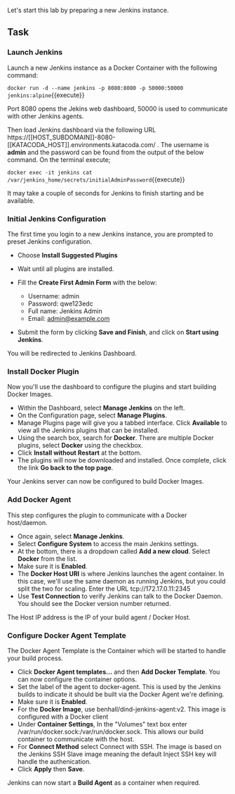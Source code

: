 Let's start this lab by preparing a new Jenkins instance.

## Task

### Launch Jenkins

Launch a new Jenkins instance as a Docker Container with the following command:

```docker run -d --name jenkins -p 8080:8080 -p 50000:50000 jenkins:alpine```{{execute}}

Port 8080 opens the Jekins web dashboard, 50000 is used to communicate with other Jenkins agents.

Then load Jenkins dashboard via the following URL https://[[HOST_SUBDOMAIN]]-8080-[[KATACODA_HOST]].environments.katacoda.com/ . The username is **admin** and the password can be found from the output of the below command. On the terminal execute;

```docker exec -it jenkins cat /var/jenkins_home/secrets/initialAdminPassword```{{execute}}

It may take a couple of seconds for Jenkins to finish starting and be available.

### Initial Jenkins Configuration

The first time you login to a new Jenkins instance, you are prompted to preset Jenkins configuration.

* Choose **Install Suggested Plugins**
* Wait until all plugins are installed.
* Fill the **Create First Admin Form** with the below:

  * Username: admin
  * Password: qwe123edc
  * Full name: Jenkins Admin
  * Email: admin@example.com

* Submit the form by clicking **Save and Finish**, and click on **Start using Jenkins**.

You will be redirected to Jenkins Dashboard.

### Install Docker Plugin

Now you'll use the dashboard to configure the plugins and start building Docker Images.

* Within the Dashboard, select **Manage Jenkins** on the left.
* On the Configuration page, select **Manage Plugins**.
* Manage Plugins page will give you a tabbed interface. Click **Available** to view all the Jenkins plugins that can be installed.
* Using the search box, search for **Docker**. There are multiple Docker plugins, select **Docker** using the checkbox.
* Click **Install without Restart** at the bottom.
* The plugins will now be downloaded and installed. Once complete, click the link **Go back to the top page**.

Your Jenkins server can now be configured to build Docker Images.

### Add Docker Agent

This step configures the plugin to communicate with a Docker host/daemon.

* Once again, select **Manage Jenkins**.
* Select **Configure System** to access the main Jenkins settings.
* At the bottom, there is a dropdown called **Add a new cloud**. Select **Docker** from the list.
* Make sure it is **Enabled**.
* The **Docker Host URI** is where Jenkins launches the agent container. In this case, we'll use the same daemon as running Jenkins, but you could split the two for scaling. Enter the URL tcp://172.17.0.11:2345
* Use **Test Connection** to verify Jenkins can talk to the Docker Daemon. You should see the Docker version number returned.

The Host IP address is the IP of your build agent / Docker Host.

### Configure Docker Agent Template

The Docker Agent Template is the Container which will be started to handle your build process.

* Click **Docker Agent templates...** and then **Add Docker Template**. You can now configure the container options.
* Set the label of the agent to docker-agent. This is used by the Jenkins builds to indicate it should be built via the Docker Agent we're defining.
* Make sure it is **Enabled**.
* For the **Docker Image**, use benhall/dind-jenkins-agent:v2. This image is configured with a Docker client
* Under **Container Settings**, In the "Volumes" text box enter /var/run/docker.sock:/var/run/docker.sock. This allows our build container to communicate with the host.
* For **Connect Method** select Connect with SSH. The image is based on the Jenkins SSH Slave image meaning the default Inject SSH key will handle the authenication.
* Click **Apply** then **Save**.

Jenkins can now start a **Build Agent** as a container when required.